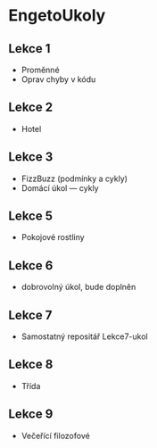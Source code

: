 # EngetoUkoly

## Lekce 1
- Proměnné
- Oprav chyby v kódu  

## Lekce 2
- Hotel

## Lekce 3
- FizzBuzz (podmínky a cykly)
- Domácí úkol — cykly

## Lekce 5
- Pokojové rostliny

## Lekce 6
- dobrovolný úkol, bude doplněn

## Lekce 7
- Samostatný repositář Lekce7-ukol

## Lekce 8
- Třída

## Lekce 9
- Večeřící filozofové
